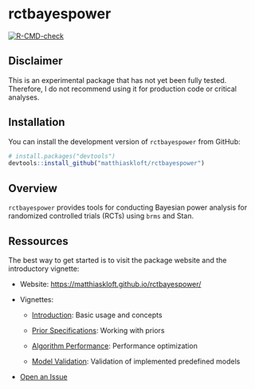 
<!-- README.md is generated from README.Rmd. Please edit that file -->

# rctbayespower

<!-- badges: start -->

<!-- Note: Badges are placeholders for when the package is published -->

[![R-CMD-check](https://github.com/matthiaskloft/rctbayespower/actions/workflows/R-CMD-check.yaml/badge.svg)](https://github.com/matthiaskloft/rctbayespower/actions/workflows/R-CMD-check.yaml)
<!-- badges: end -->

## Disclaimer

This is an experimental package that has not yet been fully tested.
Therefore, I do not recommend using it for production code or critical
analyses.

## Installation

You can install the development version of `rctbayespower` from GitHub:

``` r
# install.packages("devtools")
devtools::install_github("matthiaskloft/rctbayespower")
```

## Overview

`rctbayespower` provides tools for conducting Bayesian power analysis
for randomized controlled trials (RCTs) using `brms` and Stan.

## Ressources

The best way to get started is to visit the package website and the
introductory vignette:

- Website: <https://matthiaskloft.github.io/rctbayespower/>

- Vignettes:

  - [Introduction](https://matthiaskloft.github.io/rctbayespower/articles/01-introduction.html):
    Basic usage and concepts

  - [Prior
    Specifications](https://matthiaskloft.github.io/rctbayespower/articles/02-prior-specifications.html):
    Working with priors

  - [Algorithm
    Performance](https://matthiaskloft.github.io/rctbayespower/articles/03-algorithm-performance.html):
    Performance optimization

  - [Model
    Validation](https://matthiaskloft.github.io/rctbayespower/articles/99-model-validation.html):
    Validation of implemented predefined models

- [Open an Issue](https://github.com/matthiaskloft/rctbayespower/issues)
